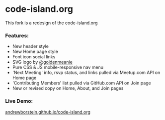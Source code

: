 code-island.org
===================

This fork is a redesign of the code-island.org

### Features:
- New header style 
- New Home page style 
- Font icon social links
- SVG logo by [@goldenmeanie](https://github.com/goldenmeanie)
- Pure CSS & JS mobile-responsive nav menu
- 'Next Meeting' info, rsvp status, and links pulled via Meetup.com API on Home page
- 'Contributing Members' list pulled via GitHub.com API on Join page
- New or revised copy on Home, About, and Join pages

### Live Demo:
[andrewborstein.github.io/code-island.org](http://andrewborstein.github.io/code-island.org/)
